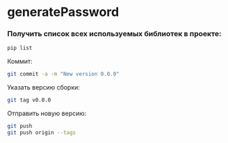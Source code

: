 # generatePassword
### Получить список всех используемых библиотек в проекте:
```bash
pip list
```
Коммит:
```bash
git commit -a -m "New version 0.0.0"
```


Указать версию сборки:
```bash
git tag v0.0.0 
```

Отправить новую версию:
```bash
git push
git push origin --tags
```